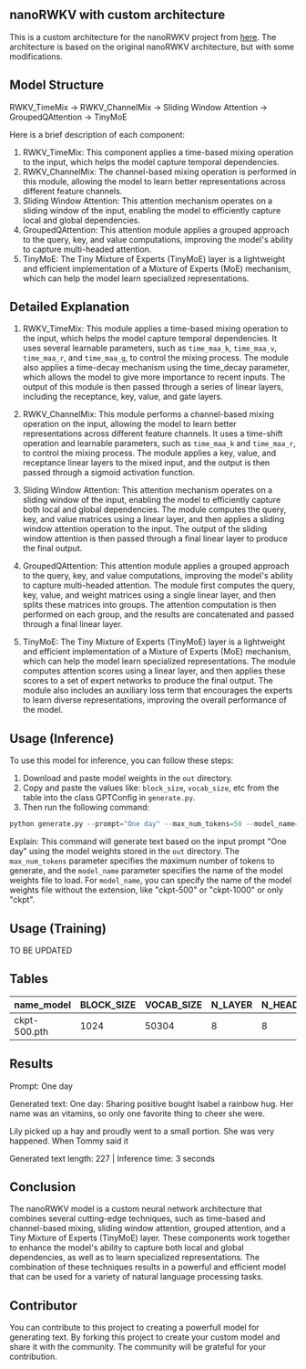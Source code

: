 ## nanoRWKV with custom architecture
This is a custom architecture for the nanoRWKV project from [here](https://github.com/BlinkDL/nanoRWKV). The architecture is based on the original nanoRWKV architecture, but with some modifications.

## Model Structure
RWKV_TimeMix -> RWKV_ChannelMix -> Sliding Window Attention -> GroupedQAttention -> TinyMoE

Here is a brief description of each component:
1. RWKV_TimeMix: This component applies a time-based mixing operation to the input, which helps the model capture temporal dependencies.
2. RWKV_ChannelMix: The channel-based mixing operation is performed in this module, allowing the model to learn better representations across different feature channels.
3. Sliding Window Attention: This attention mechanism operates on a sliding window of the input, enabling the model to efficiently capture local and global dependencies.
4. GroupedQAttention: This attention module applies a grouped approach to the query, key, and value computations, improving the model's ability to capture multi-headed attention.
5. TinyMoE: The Tiny Mixture of Experts (TinyMoE) layer is a lightweight and efficient implementation of a Mixture of Experts (MoE) mechanism, which can help the model learn specialized representations.

## Detailed Explanation
1. RWKV_TimeMix:
This module applies a time-based mixing operation to the input, which helps the model capture temporal dependencies.
It uses several learnable parameters, such as `time_maa_k`, `time_maa_v`, `time_maa_r`, and `time_maa_g`, to control the mixing process.
The module also applies a time-decay mechanism using the time_decay parameter, which allows the model to give more importance to recent inputs.
The output of this module is then passed through a series of linear layers, including the receptance, key, value, and gate layers.

2. RWKV_ChannelMix:
This module performs a channel-based mixing operation on the input, allowing the model to learn better representations across different feature channels.
It uses a time-shift operation and learnable parameters, such as `time_maa_k` and `time_maa_r`, to control the mixing process.
The module applies a key, value, and receptance linear layers to the mixed input, and the output is then passed through a sigmoid activation function.

3. Sliding Window Attention:
This attention mechanism operates on a sliding window of the input, enabling the model to efficiently capture both local and global dependencies.
The module computes the query, key, and value matrices using a linear layer, and then applies a sliding window attention operation to the input.
The output of the sliding window attention is then passed through a final linear layer to produce the final output.

4. GroupedQAttention:
This attention module applies a grouped approach to the query, key, and value computations, improving the model's ability to capture multi-headed attention.
The module first computes the query, key, value, and weight matrices using a single linear layer, and then splits these matrices into groups.
The attention computation is then performed on each group, and the results are concatenated and passed through a final linear layer.

5. TinyMoE:
The Tiny Mixture of Experts (TinyMoE) layer is a lightweight and efficient implementation of a Mixture of Experts (MoE) mechanism, which can help the model learn specialized representations.
The module computes attention scores using a linear layer, and then applies these scores to a set of expert networks to produce the final output.
The module also includes an auxiliary loss term that encourages the experts to learn diverse representations, improving the overall performance of the model.

## Usage (Inference)
To use this model for inference, you can follow these steps:
1. Download and paste model weights in the `out` directory.
2. Copy and paste the values like: `block_size`, `vocab_size`, etc from the table into the class GPTConfig in `generate.py`.
3. Then run the following command:
```python
python generate.py --prompt="One day" --max_num_tokens=50 --model_name="ckpt-500"
```
Explain: 
This command will generate text based on the input prompt "One day" using the model weights stored in the `out` directory. The `max_num_tokens` parameter specifies the maximum number of tokens to generate, and the `model_name` parameter specifies the name of the model weights file to load. For `model_name`, you can specify the name of the model weights file without the extension, like "ckpt-500" or "ckpt-1000" or only "ckpt".

## Usage (Training)
TO BE UPDATED

## Tables
| name_model   | BLOCK_SIZE | VOCAB_SIZE | N_LAYER | N_HEAD | N_EMBD | NUM_EXPERTS | NUM_ACTIVE_EXPERTS | EXPERT_DIM | DIM | DROPOUT | BIAS  | DATASET         | DOWNLOAD                                                                             |
|--------------|------------|------------|---------|--------|--------|-------------|--------------------|------------|-----|---------|-------|-----------------|--------------------------------------------------------------------------------------|
| ckpt-500.pth | 1024       | 50304      | 8       | 8      | 768    | 4           | 4                  | 512        | 768 | 0.0     | False | tinystories_15k | https://drive.google.com/drive/folders/15WWIE4MJKXlazmonBg3UqnlU9ew-yv6Z?usp=sharing |

## Results
Prompt: One day

Generated text: One day: Sharing positive bought Isabel a rainbow hug. Her name was an vitamins, so only one favorite thing to cheer she were.

Lily picked up a hay and proudly went to a small portion. She was very happened. When Tommy said it

Generated text length: 227 | Inference time: 3 seconds

## Conclusion
The nanoRWKV model is a custom neural network architecture that combines several cutting-edge techniques, such as time-based and channel-based mixing, sliding window attention, grouped attention, and a Tiny Mixture of Experts (TinyMoE) layer. These components work together to enhance the model's ability to capture both local and global dependencies, as well as to learn specialized representations. The combination of these techniques results in a powerful and efficient model that can be used for a variety of natural language processing tasks.

## Contributor
You can contribute to this project to creating a powerfull model for generating text. By forking this project to create your custom model and share it with the community. The community will be grateful for your contribution.